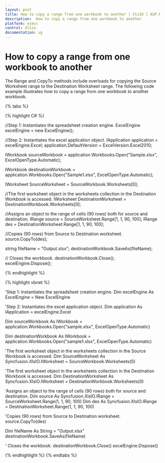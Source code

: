 ```yaml
---
layout: post
title: How to copy a range from one workbook to another | XlsIO | ASP.NET MVC | Syncfusion
description:  How to copy a range from one workbook to another
platform: ejmvc
control: Xlsio
documentation: ug
---
```


# How to copy a range from one workbook to another

The Range and CopyTo methods include overloads for copying the Source Worksheet range to the Destination Worksheet range. The following code example illustrates how to copy a range from one workbook to another workbook.


{% tabs %} 
 
{% highlight C# %}

//Step 1: Instantiates the spreadsheet creation engine.
ExcelEngine excelEngine = new ExcelEngine();

//Step 2: Instantiates the excel application object.
IApplication application = excelEngine.Excel;
application.DefaultVersion = ExcelVersion.Excel2010;
 
IWorkbook sourceWorkbook = application.Workbooks.Open("Sample.xlsx", ExcelOpenType.Automatic);
 
IWorkbook destinationWorkbook = application.Workbooks.Open("Sample1.xlsx", ExcelOpenType.Automatic);
 
IWorksheet SourceWorksheet = SourceWorkbook.Worksheets[0];
 
//The first worksheet object in the worksheets collection in the Destination Workbook is accessed.
IWorksheet DestinationWorksheet = DestinationWorkbook.Worksheets[0];
 
//Assigns an object to the range of cells (90 rows) both for source and destination.
IRange source = SourceWorksheet.Range[1, 1, 90, 100];
IRange des = DestinationWorksheet.Range[1, 1, 90, 100];
 
//Copies (90 rows) from Source to Destination worksheet.
source.CopyTo(des);
 
string fileName = "Output.xlsx";
destinationWorkbook.SaveAs(fileName);
 
// Closes the workbook.
destinationWorkbook.Close();
excelEngine.Dispose();        
    
{% endhighlight %}    


{% highlight vbnet %}
  
'Step 1: Instantiates the spreadsheet creation engine.
Dim excelEngine As ExcelEngine = New ExcelEngine
 
'Step 2: Instantiates the excel application object.
Dim application As IApplication = excelEngine.Excel
 
Dim sourceWorkbook As IWorkbook = application.Workbooks.Open("sample.xlsx", ExcelOpenType.Automatic)
 
Dim destinationWorkbook As IWorkbook = application.Workbooks.Open("sample1.xlsx", ExcelOpenType.Automatic)
 
'The first worksheet object in the worksheets collection in the Source Workbook is accessed.
Dim SourceWorksheet As Syncfusion.XlsIO.IWorksheet = SourceWorkbook.Worksheets(0)
 
'The first worksheet object in the worksheets collection in the Destination Workbook is accessed.
Dim DestinationWorksheet As Syncfusion.XlsIO.IWorksheet = DestinationWorkbook.Worksheets(0)
 
'Assigns an object to the range of cells (90 rows) both for source and destination.
Dim source As Syncfusion.XlsIO.IRange = SourceWorksheet.Range(1, 1, 90, 100)
Dim des As Syncfusion.XlsIO.IRange = DestinationWorksheet.Range(1, 1, 90, 100)
 
'Copies (90 rows) from Source to Destination worksheet.
source.CopyTo(des)
 
Dim fileName As String = "Output.xlsx"
destinationWorkbook.SaveAs(fileName)
 
' Closes the workbook.
destinationWorkbook.Close()
excelEngine.Dispose()

{% endhighlight %}
{% endtabs %}

